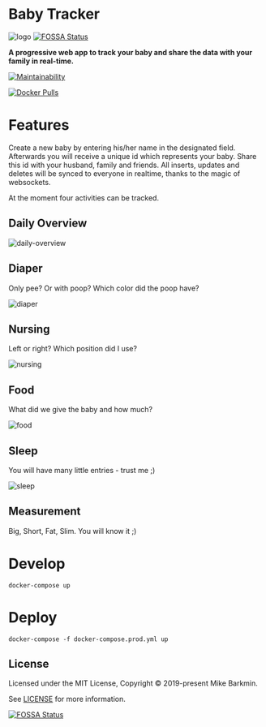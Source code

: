 # Baby Tracker

![logo](logo.png)
[![FOSSA Status](https://app.fossa.io/api/projects/git%2Bgithub.com%2Fmikebarkmin%2Fbaby-tracker.svg?type=shield)](https://app.fossa.io/projects/git%2Bgithub.com%2Fmikebarkmin%2Fbaby-tracker?ref=badge_shield)

**A progressive web app to track your baby and share the data with your family in real-time.**

[![Maintainability](https://api.codeclimate.com/v1/badges/ac5730932862bc3cfa78/maintainability)](https://codeclimate.com/github/mikebarkmin/baby-tracker/maintainability)

[![Docker Pulls](https://img.shields.io/docker/pulls/mikebarkmin/baby-tracker)](https://cloud.docker.com/repository/docker/mikebarkmin/baby-tracker)


# Features

Create a new baby by entering his/her name in the designated field. Afterwards
you will receive a unique id which represents your baby. Share this id with
your husband, family and friends. All inserts, updates and deletes will be
synced to everyone in realtime, thanks to the magic of websockets.

At the moment four activities can be tracked.

## Daily Overview

![daily-overview](.github/daily.png)

## Diaper

Only pee? Or with poop? Which color did the poop have?

![diaper](.github/diaper.jpeg)

## Nursing

Left or right? Which position did I use?

![nursing](.github/nursing.jpeg)

## Food

What did we give the baby and how much?

![food](.github/food.png)

## Sleep

You will have many little entries - trust me ;)

![sleep](.github/sleep.png)

## Measurement

Big, Short, Fat, Slim. You will know it ;)

# Develop

`docker-compose up`

# Deploy

`docker-compose -f docker-compose.prod.yml up`

## License

Licensed under the MIT License, Copyright © 2019-present Mike Barkmin.

See [LICENSE](./LICENSE) for more information.


[![FOSSA Status](https://app.fossa.io/api/projects/git%2Bgithub.com%2Fmikebarkmin%2Fbaby-tracker.svg?type=large)](https://app.fossa.io/projects/git%2Bgithub.com%2Fmikebarkmin%2Fbaby-tracker?ref=badge_large)